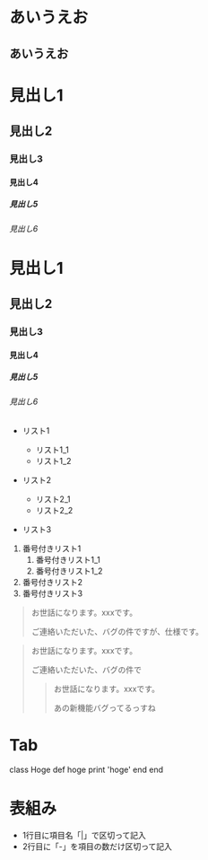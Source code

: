 # あいうえお
## あいうえお

# 見出し1
## 見出し2
### 見出し3
#### 見出し4
##### 見出し5
###### 見出し6

# 見出し1
## 見出し2
### 見出し3
#### 見出し4
##### 見出し5
###### 見出し6


- リスト1
    - リスト1_1
    - リスト1_2

- リスト2
    - リスト2_1
    - リスト2_2
- リスト3

1. 番号付きリスト1
    1. 番号付きリスト1_1
    1. 番号付きリスト1_2
1. 番号付きリスト2
1. 番号付きリスト3

> お世話になります。xxxです。
>
> ご連絡いただいた、バグの件ですが、仕様です。


> お世話になります。xxxです。
>
> ご連絡いただいた、バグの件で
>> お世話になります。xxxです。
>>
>> あの新機能バグってるっすね

# Tab
class Hoge
    def hoge
        print 'hoge'
    end
end

# 表組み
- 1行目に項目名「|」で区切って記入
- 2行目に「-」を項目の数だけ区切って記入
